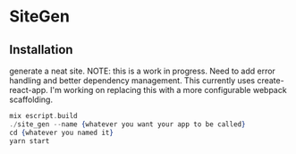 # SiteGen

## Installation

generate a neat site.
NOTE: this is a work in progress. Need to add error handling and better dependency management.
This currently uses create-react-app. I'm working on replacing this with a more configurable webpack scaffolding.
```elixir
mix escript.build
./site_gen --name {whatever you want your app to be called}
cd {whatever you named it}
yarn start
```
